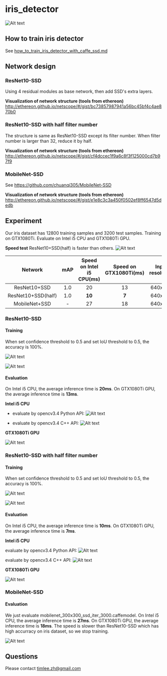 # iris_detector

![Alt text](./results/1.png)

## How to train iris detector

See [how_to_train_iris_detector_with_caffe_ssd.md](./how_to_train_iris_detector_with_caffe_ssd.md)

## Network design

### ResNet10-SSD
Using 4 residual modules as base network, then add SSD's extra layers.

**Visualization of network structure (tools from ethereon)**
http://ethereon.github.io/netscope/#/gist/bc73857987941a56bc45bf4c4ae870b0

### ResNet10-SSD with half filter number
The structure is same as ResNet10-SSD except its filter number. When filter number is larger than 32, reduce it by half.

**Visualization of network structure (tools from ethereon)**
http://ethereon.github.io/netscope/#/gist/cf4dccec1f9a6c8f3f125000cd7b97f9


### MobileNet-SSD

See https://github.com/chuanqi305/MobileNet-SSD

**Visualization of network structure (tools from ethereon)**
http://ethereon.github.io/netscope/#/gist/e1e8c3c3a450f0502ef8ff6547d5dedb

## Experiment

Our iris dataset has 12800 training samples and 3200 test samples. Training on GTX1080Ti. Evaluate on Intel i5 CPU and GTX1080Ti GPU.

**Speed test**
ResNet10+SSD(half) is faster than others.
![Alt text](./results/speed_test.png)


| Network      |   mAP     |  Speed on Intel i5 CPU(ms)   | Speed on GTX1080Ti(ms) | Input resolution |
| :--------:   | :--------:| :------:                     |:--------:              | :--------:       |
| ResNet10+SSD    |   1.0  |		20                        | 13                     |	640x480         | 
| ResNet10+SSD(half) |   1.0  |		**10**                  |	**7**                  |	640x480         | 
| MobileNet+SSD    |    -  | 27                           | 18                     |	640x480         | 

### ResNet10-SSD

#### Training
When set confidence threshold to 0.5 and set IoU threshold to 0.5, the accuracy is 100%.

![Alt text](./results/2.png)


![Alt text](./results/3.png)


#### Evaluation
On Intel i5 CPU, the average inference time is **20ms**. On GTX1080Ti GPU, the average inference time is **13ms**. 

**Intel i5 CPU**

- evaluate by opencv3.4 Python API:
![Alt text](./results/4.png)

- evaluate by opencv3.4 C++ API:
![Alt text](./results/5.png)

**GTX1080Ti GPU**

![Alt text](./results/6.png)

### ResNet10-SSD with half filter number

#### Training

When set confidence threshold to 0.5 and set IoU threshold to 0.5, the accuracy is 100%.

![Alt text](./results/7.png)

![Alt text](./results/8.png)

#### Evaluation
On Intel i5 CPU, the average inference time is **10ms**. On GTX1080Ti GPU, the average inference time is **7ms**. 

**Intel i5 CPU**

evaluate by opencv3.4 Python API:
![Alt text](./results/9.png)

evaluate by opencv3.4 C++ API:
![Alt text](./results/10.png)

**GTX1080Ti GPU**

![Alt text](./results/11.png)

### MobileNet-SSD

#### Evaluation
We just evaluate mobilenet_300x300_ssd_iter_3000.caffemodel.  On Intel i5 CPU, the average inference time is **27ms**. On GTX1080Ti GPU, the average inference time is **18ms**.  The speed is slower than ResNet10-SSD which has high accurracy on iris dataset, so we stop training.

![Alt text](./results/12.png)

## Questions
Please contact timlee.zh@gmail.com

